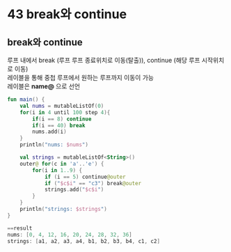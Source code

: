 # 43 break와 continue

## break와 continue
루프 내에서 break (루프 루프 종료위치로 이동(탈출)), continue (해당 루프 시작위치로 이동)  
레이블을 통해 중첩 루프에서 원하는 루프까지 이동이 가능  
레이블은 <b>name@</b> 으로 선언

```kotlin
fun main() {
    val nums = mutableListOf(0)
    for(i in 4 until 100 step 4){
        if(i == 8) continue
        if(i == 40) break
        nums.add(i)
    }
    println("nums: $nums")

    val strings = mutableListOf<String>()
    outer@ for(c in 'a'..'e') {
        for(i in 1..9) {
            if (i == 5) continue@outer
            if ("$c$i" == "c3") break@outer
            strings.add("$c$i")
        }
    }
    println("strings: $strings")
}

==result
nums: [0, 4, 12, 16, 20, 24, 28, 32, 36]
strings: [a1, a2, a3, a4, b1, b2, b3, b4, c1, c2]
```

